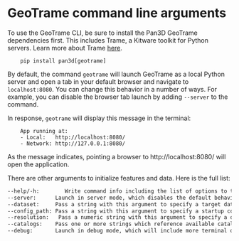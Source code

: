 # GeoTrame command line arguments

To use the GeoTrame CLI, be sure to install the Pan3D GeoTrame dependencies first. This includes Trame, a Kitware toolkit for Python servers. Learn more about Trame [here][trame-link].

        pip install pan3d[geotrame]

By default, the command `geotrame`  will launch GeoTrame as a local Python server and open a tab in your default browser and navigate to `localhost:8080`. You can change this behavior in a number of ways. For example, you can disable the browser tab launch by adding `--server` to the command.

In response, `geotrame` will display this message in the terminal:

        App running at:
        - Local:   http://localhost:8080/
        - Network: http://127.0.0.1:8080/

As the message indicates, pointing a browser to http://localhost:8080/ will open the application.

There are other arguments to initialize features and data. Here is the full list:

```bash
--help/-h:        Write command info including the list of options to the terminal and exit.
--server:      Launch in server mode, which disables the default behavior of opening a browser tab on startup.
--dataset:     Pass a string with this argument to specify a target dataset. This value can be either a local path or remote URL. This value must be readable by `xarray.open_dataset()`.
--config_path: Pass a string with this argument to specify a startup configuration. This value must be a local path to a JSON file which adheres to the schema specified in the [Configuration Files documentation](../api/configuration.md). A dataset specified in this configuration will override any value passed to `--dataset`.
--resolution:   Pass a numeric string with this argument to specify a default resolution for rendering data. This value defaults to 128. It is recommended that this value should be a power of 2, but it is not required. If the value is 1 or less, the full image resolution will be used, and interface options will become available for manually adjusting the slicing of each axis individually.
--catalogs:    Pass one or more strings which reference available catalog modules (options include "pangeo", "esgf"). If specified, the Catalog Search interface will become available in the left sidebar. See the Catalog Search Tutorial for more information.
--debug:       Launch in debug mode, which will include more terminal output. Intended for developer use.
```


<!-- Links -->
[trame-link]: https://trameapp.kitware.com/
